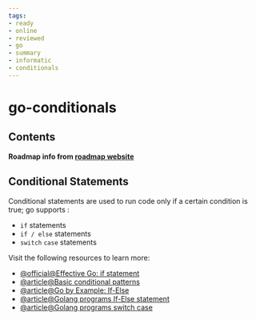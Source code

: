 ```yaml
---
tags:
- ready
- online
- reviewed
- go
- summary
- informatic
- conditionals
---
```


# go-conditionals

## Contents

__Roadmap info from [roadmap website](https://roadmap.sh/golang/go-basics/conditionals)__

## Conditional Statements

Conditional statements are used to run code only if a certain condition is true; go supports :

- `if` statements
- `if / else` statements
- `switch` `case` statements

Visit the following resources to learn more:

- [@official@Effective Go: if statement](https://go.dev/doc/effective_go#if)
- [@article@Basic conditional patterns](https://yourbasic.org/golang/if-else-statement/)
- [@article@Go by Example: If-Else](https://gobyexample.com/if-else)
- [@article@Golang programs If-Else statement](https://www.golangprograms.com/golang-if-else-statements.html)
- [@article@Golang programs switch case](https://www.golangprograms.com/golang-switch-case-statements.html)

